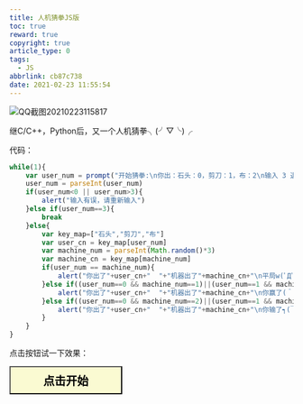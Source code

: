 ```yaml
---
title: 人机猜拳JS版
toc: true
reward: true
copyright: true
article_type: 0
tags:
  - JS
abbrlink: cb87c738
date: 2021-02-23 11:55:54
---
```


![QQ截图20210223115817](https://cdn.jsdelivr.net/gh/Anyway521/blogpic2@main/image/QQ截图20210223115817.png)

继C/C++，Python后，又一个人机猜拳╮(╯▽╰)╭
<!-- more -->
代码：
``` js
while(1){
    var user_num = prompt("开始猜拳:\n你出：石头：0，剪刀：1，布：2\n输入 3 退出")
    user_num = parseInt(user_num)
    if(user_num<0 || user_num>3){
        alert("输入有误，请重新输入")
    }else if(user_num==3){
        break
    }else{
        var key_map=["石头","剪刀","布"]
        var user_cn = key_map[user_num]
        var machine_num = parseInt(Math.random()*3)
        var machine_cn = key_map[machine_num]
        if(user_num == machine_num){
            alert("你出了"+user_cn+"  "+"机器出了"+machine_cn+"\n平局w(ﾟДﾟ)w，再来一局？")
        }else if((user_num==0 && machine_num==1)||(user_num==1 && machine_num==2)||(user_num==2 && machine_num==0)){
            alert("你出了"+user_cn+"  "+"机器出了"+machine_cn+"\n你赢了(＾－＾)V")
        }else if((user_num==0 && machine_num==2)||(user_num==1 && machine_num==0)||(user_num==2 && machine_num==1)){
            alert("你出了"+user_cn+"  "+"机器出了"+machine_cn+"\n你输了┑(￣Д ￣)┍，再来一局？")
        }
    }
}
```
点击按钮试一下效果：

<button onclick="renji()" style="width: 200px;height: 50px; background: lightgoldenrodyellow;font-size: 20px;font-weight: bold;" >
        点击开始
</button>
<script>
function renji(){
    while(1){
        var user_num = parseInt(prompt("开始猜拳:\n你出：石头：0，剪刀：1，布：2\n输入 3 退出"))
        if(user_num<0 || user_num>3){
            alert("输入有误，请重新输入")
        }else if(user_num==3){
            break
        }else{
            var key_map=["石头","剪刀","布"]
            var user_cn = key_map[user_num]
            var machine_num = parseInt(Math.random()*3)
            var machine_cn = key_map[machine_num]
            if(user_num == machine_num){
                alert("你出了"+user_cn+"  "+"机器出了"+machine_cn+"\n平局w(ﾟДﾟ)w，再来一局？")
            }else if((user_num==0 && machine_num==1)||(user_num==1 && machine_num==2)||(user_num==2 && machine_num==0)){
                alert("你出了"+user_cn+"  "+"机器出了"+machine_cn+"\n你赢了(＾－＾)V")
            }else if((user_num==0 && machine_num==2)||(user_num==1 && machine_num==0)||(user_num==2 && machine_num==1)){
                alert("你出了"+user_cn+"  "+"机器出了"+machine_cn+"\n你输了┑(￣Д ￣)┍，再来一局？")
            }
        }
    }
}
</script>